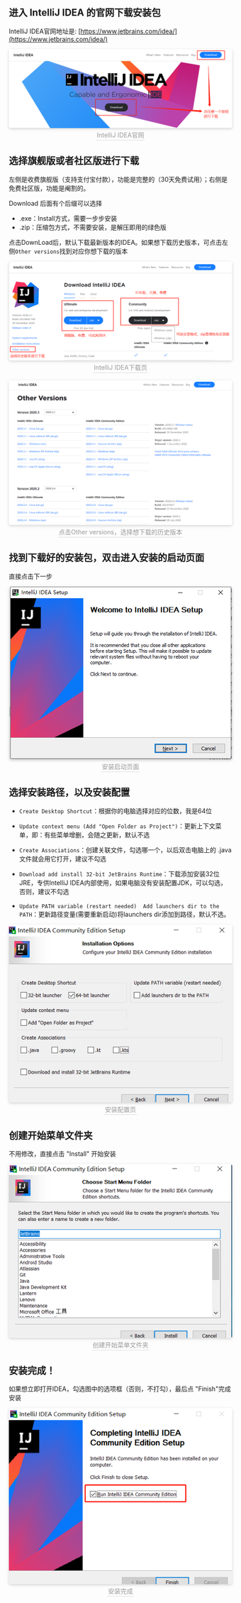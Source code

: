 ## 进入 IntelliJ IDEA 的官网下载安装包

IntelliJ IDEA官网地址是: [https://www.jetbrains.com/idea/](https://www.jetbrains.com/idea/)


<center>
    <img style="border-radius: 0.3125em;
    box-shadow: 0 2px 4px 0 rgba(34,36,38,.12),0 2px 10px 0 rgba(34,36,38,.08);" 
    src="/assets/InteliJ-idea-install-01.png">
    <br>
    <div style="color:orange; border-bottom: 1px solid #d9d9d9;
    display: inline-block;
    color: #999;
    padding: 2px;">IntelliJ IDEA官网</div>
</center>


## 选择旗舰版或者社区版进行下载
左侧是收费旗舰版（支持支付宝付款），功能是完整的（30天免费试用）；右侧是免费社区版，功能是阉割的。

Download 后面有个后缀可以选择
- .exe：Install方式，需要一步步安装 
- .zip：压缩包方式，不需要安装，是解压即用的绿色版

点击DownLoad后，默认下载最新版本的IDEA。如果想下载历史版本，可点击左侧`Other versions`找到对应你想下载的版本

<center>
    <img style="border-radius: 0.3125em;
    box-shadow: 0 2px 4px 0 rgba(34,36,38,.12),0 2px 10px 0 rgba(34,36,38,.08);" 
    src="/assets/InteliJ-idea-install-02.png">
    <br>
    <div style="color:orange; border-bottom: 1px solid #d9d9d9;
    display: inline-block;
    color: #999;
    padding: 2px;">IntelliJ IDEA下载页</div>
	<br>
	<br>
</center>

<center>
    <img style="border-radius: 0.3125em;
    box-shadow: 0 2px 4px 0 rgba(34,36,38,.12),0 2px 10px 0 rgba(34,36,38,.08);" 
    src="/assets/InteliJ-idea-install-03.png">
    <br>
    <div style="color:orange; border-bottom: 1px solid #d9d9d9;
    display: inline-block;
    color: #999;
    padding: 2px;">点击Other versions，选择想下载的历史版本</div>
</center>

## 找到下载好的安装包，双击进入安装的启动页面

直接点击下一步


<center>
    <img style="border-radius: 0.3125em;
    box-shadow: 0 2px 4px 0 rgba(34,36,38,.12),0 2px 10px 0 rgba(34,36,38,.08);" 
    src="/assets/InteliJ-idea-install-04.png">
    <br>
    <div style="color:orange; border-bottom: 1px solid #d9d9d9;
    display: inline-block;
    color: #999;
    padding: 2px;">安装启动页面</div>
</center>

## 选择安装路径，以及安装配置

- `Create Desktop Shortcut`：根据你的电脑选择对应的位数，我是64位

- `Update context menu (Add "Open Folder as Project")`：更新上下文菜单，即：有些菜单增删，会随之更新，默认不选

- `Create Associations`：创建关联文件，勾选哪一个，以后双击电脑上的 .java 文件就会用它打开，建议不勾选

- `Download add install 32-bit JetBrains Runtime`：下载添加安装32位JRE，专供IntelliJ IDEA内部使用，如果电脑没有安装配置JDK，可以勾选，否则，建议不勾选

- `Update PATH variable (restart needed)  Add launchers dir to the PATH`：更新路径变量(需要重新启动)将launchers dir添加到路径，默认不选。

<center>
    <img style="border-radius: 0.3125em;
    box-shadow: 0 2px 4px 0 rgba(34,36,38,.12),0 2px 10px 0 rgba(34,36,38,.08);" 
    src="/assets/InteliJ-idea-install-05.png">
    <br>
    <div style="color:orange; border-bottom: 1px solid #d9d9d9;
    display: inline-block;
    color: #999;
    padding: 2px;">安装配置页</div>
</center>

## 创建开始菜单文件夹

不用修改，直接点击 "Install" 开始安装

<center>
    <img style="border-radius: 0.3125em;
    box-shadow: 0 2px 4px 0 rgba(34,36,38,.12),0 2px 10px 0 rgba(34,36,38,.08);" 
    src="/assets/InteliJ-idea-install-06.png">
    <br>
    <div style="color:orange; border-bottom: 1px solid #d9d9d9;
    display: inline-block;
    color: #999;
    padding: 2px;">创建开始菜单文件夹</div>
</center>

## 安装完成！

如果想立即打开IDEA，勾选图中的选项框（否则，不打勾），最后点 "Finish"完成安装

<center>
    <img style="border-radius: 0.3125em;
    box-shadow: 0 2px 4px 0 rgba(34,36,38,.12),0 2px 10px 0 rgba(34,36,38,.08);" 
    src="/assets/InteliJ-idea-install-07.png">
    <br>
    <div style="color:orange; border-bottom: 1px solid #d9d9d9;
    display: inline-block;
    color: #999;
    padding: 2px;">安装完成</div>
</center>
